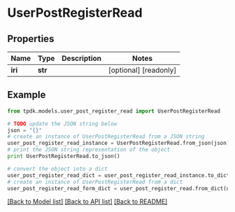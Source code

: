 # UserPostRegisterRead



## Properties

Name | Type | Description | Notes
------------ | ------------- | ------------- | -------------
**iri** | **str** |  | [optional] [readonly] 

## Example

```python
from tpdk.models.user_post_register_read import UserPostRegisterRead

# TODO update the JSON string below
json = "{}"
# create an instance of UserPostRegisterRead from a JSON string
user_post_register_read_instance = UserPostRegisterRead.from_json(json)
# print the JSON string representation of the object
print UserPostRegisterRead.to_json()

# convert the object into a dict
user_post_register_read_dict = user_post_register_read_instance.to_dict()
# create an instance of UserPostRegisterRead from a dict
user_post_register_read_form_dict = user_post_register_read.from_dict(user_post_register_read_dict)
```
[[Back to Model list]](../README.md#documentation-for-models) [[Back to API list]](../README.md#documentation-for-api-endpoints) [[Back to README]](../README.md)


